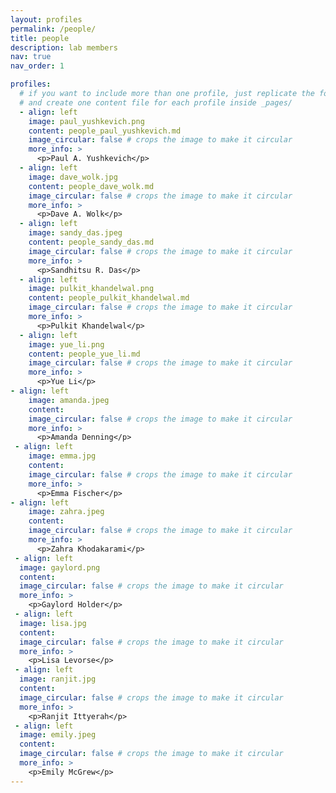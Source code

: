 ```yaml
---
layout: profiles
permalink: /people/
title: people
description: lab members
nav: true
nav_order: 1

profiles:
  # if you want to include more than one profile, just replicate the following block
  # and create one content file for each profile inside _pages/
  - align: left
    image: paul_yushkevich.png
    content: people_paul_yushkevich.md
    image_circular: false # crops the image to make it circular
    more_info: >
      <p>Paul A. Yushkevich</p>
  - align: left
    image: dave_wolk.jpg
    content: people_dave_wolk.md
    image_circular: false # crops the image to make it circular
    more_info: >
      <p>Dave A. Wolk</p>
  - align: left
    image: sandy_das.jpeg
    content: people_sandy_das.md
    image_circular: false # crops the image to make it circular
    more_info: >
      <p>Sandhitsu R. Das</p>
  - align: left
    image: pulkit_khandelwal.png
    content: people_pulkit_khandelwal.md
    image_circular: false # crops the image to make it circular
    more_info: >
      <p>Pulkit Khandelwal</p>
  - align: left
    image: yue_li.png
    content: people_yue_li.md
    image_circular: false # crops the image to make it circular
    more_info: >
      <p>Yue Li</p>
- align: left
    image: amanda.jpeg
    content: 
    image_circular: false # crops the image to make it circular
    more_info: >
      <p>Amanda Denning</p>
 - align: left
    image: emma.jpg
    content: 
    image_circular: false # crops the image to make it circular
    more_info: >
      <p>Emma Fischer</p>   
- align: left
    image: zahra.jpeg
    content: 
    image_circular: false # crops the image to make it circular
    more_info: >
      <p>Zahra Khodakarami</p>
 - align: left
  image: gaylord.png
  content: 
  image_circular: false # crops the image to make it circular
  more_info: >
    <p>Gaylord Holder</p>
 - align: left
  image: lisa.jpg
  content: 
  image_circular: false # crops the image to make it circular
  more_info: >
    <p>Lisa Levorse</p>
 - align: left
  image: ranjit.jpg
  content: 
  image_circular: false # crops the image to make it circular
  more_info: >
    <p>Ranjit Ittyerah</p>
 - align: left
  image: emily.jpeg
  content: 
  image_circular: false # crops the image to make it circular
  more_info: >
    <p>Emily McGrew</p>
---
```


